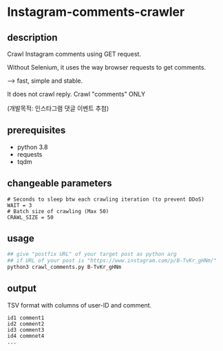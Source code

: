 # Instagram-comments-crawler
## description
Crawl Instagram comments using GET request.

Without Selenium, it uses the way browser requests to get comments. 

--> fast, simple and stable.

It does not crawl reply. Crawl "comments" ONLY

(개발목적: 인스타그램 댓글 이벤트 추첨)

## prerequisites
- python 3.8
- requests
- tqdm

## changeable parameters
```
# Seconds to sleep btw each crawling iteration (to prevent DDoS) 
WAIT = 3
# Batch size of crawling (Max 50)
CRAWL_SIZE = 50
```

## usage

```bash
## give "postfix URL" of your target post as python arg
## if URL of your post is "https://www.instagram.com/p/B-TvKr_gHNm/"
python3 crawl_comments.py B-TvKr_gHNm
```
## output
TSV format with columns of user-ID and comment.

```
id1 comment1
id2 comment2
id3 comment3
id4 commnet4
...
```
